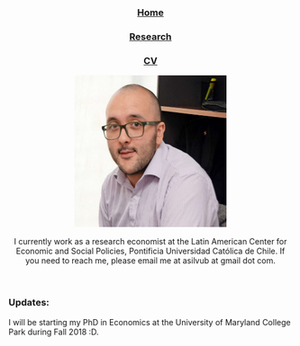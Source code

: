 <html>
  <body>
    <div class="wrapper">
      <header>
        <h3><p class="view"><a href="https://asilvub.github.io/">Home</a></p></h3>
        <h3><p class="view"><a href="https://asilvub.github.io/pages/research.html">Research</a></p></h3>
	<h3><p class="view"><a href="https://asilvub.github.io/ASU_CV_Eng_type3.pdf">CV</a></p></h3>
	<p class="view"><img src="PN3A2M4O.jpg" width=270 height=270></p>
	<p>I currently work as a research economist at the Latin American Center for Economic and Social Policies, Pontificia Universidad Católica de Chile. If you need to reach me, please email me at asilvub at gmail dot com. </p>
      </header>
      <section>
        <h3><a id="updates" class="anchor" href="#updates" aria-hidden="true"><span class="octicon octicon-link"></span></a>Updates:</h3>
	<p> I will be starting my PhD in Economics at the University of Maryland College Park during Fall 2018 :D. </p>
      </section>
      </div>
   </body>
</html>

